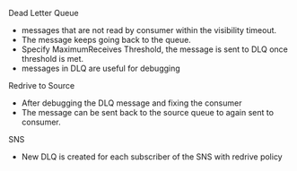 Dead Letter Queue 
- messages that are not read by consumer within the visibility timeout.
- The message keeps going back to the queue.
- Specify MaximumReceives Threshold, the message is sent to DLQ once threshold is met.
- messages in DLQ are useful for debugging

Redrive to Source
- After debugging the DLQ message and fixing the consumer
- The message can be sent back to the source queue to again sent to consumer.


SNS 
- New DLQ is created for each subscriber of the SNS with redrive policy